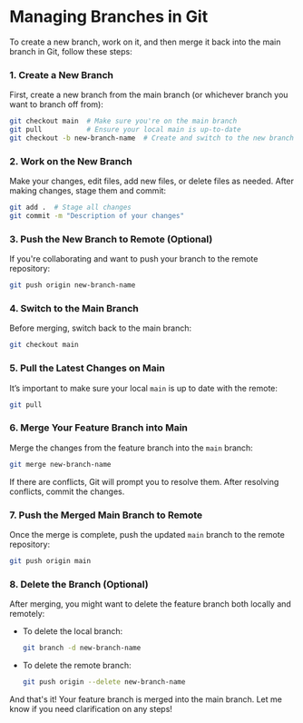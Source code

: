 # Managing Branches in Git

To create a new branch, work on it, and then merge it back into the main branch in Git, follow these steps:

### 1. **Create a New Branch**
   First, create a new branch from the main branch (or whichever branch you want to branch off from):
   ```bash
   git checkout main  # Make sure you're on the main branch
   git pull           # Ensure your local main is up-to-date
   git checkout -b new-branch-name  # Create and switch to the new branch
   ```

### 2. **Work on the New Branch**
   Make your changes, edit files, add new files, or delete files as needed. After making changes, stage them and commit:
   ```bash
   git add .  # Stage all changes
   git commit -m "Description of your changes"
   ```

### 3. **Push the New Branch to Remote** (Optional)
   If you're collaborating and want to push your branch to the remote repository:
   ```bash
   git push origin new-branch-name
   ```

### 4. **Switch to the Main Branch**
   Before merging, switch back to the main branch:
   ```bash
   git checkout main
   ```

### 5. **Pull the Latest Changes on Main**
   It’s important to make sure your local `main` is up to date with the remote:
   ```bash
   git pull
   ```

### 6. **Merge Your Feature Branch into Main**
   Merge the changes from the feature branch into the `main` branch:
   ```bash
   git merge new-branch-name
   ```

   If there are conflicts, Git will prompt you to resolve them. After resolving conflicts, commit the changes.

### 7. **Push the Merged Main Branch to Remote**
   Once the merge is complete, push the updated `main` branch to the remote repository:
   ```bash
   git push origin main
   ```

### 8. **Delete the Branch (Optional)**
   After merging, you might want to delete the feature branch both locally and remotely:
   - To delete the local branch:
     ```bash
     git branch -d new-branch-name
     ```
   - To delete the remote branch:
     ```bash
     git push origin --delete new-branch-name
     ```

And that's it! Your feature branch is merged into the main branch. Let me know if you need clarification on any steps!
